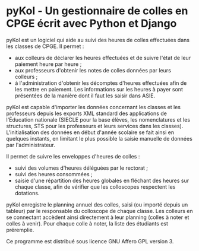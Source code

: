pyKol - Un gestionnaire de colles en CPGE écrit avec Python et Django
=====================================================================

pyKol est un logiciel qui aide au suivi des heures de colles effectuées
dans les classes de CPGE. Il permet :
- aux colleurs de déclarer les heures effectuées et de suivre l'état de
leur paiement heure par heure ;
- aux professeurs d'obtenir les notes de colles données par leurs
colleurs ;
- à l'administration d'obtenir les décomptes d'heures effectuées afin de
les mettre en paiement. Les informations sur les heures à payer sont
présentées de la manière dont il faut les saisir dans ASIE.

pyKol est capable d'importer les données concernant les classes et les
professeurs depuis les exports XML standard des applications de
l'Éducation nationale (SIECLE pour la base élèves, les nomenclatures et
les structures, STS pour les professeurs et leurs services dans les
classes). L'initialisation des données en début d'année scolaire se fait
ainsi en quelques instants, en limitant le plus possible la saisie
manuelle de données par l'administrateur.

Il permet de suivre les enveloppes d'heures de colles :
- suivi des volumes d'heures déléguées par le rectorat ;
- suivi des heures consommées ;
- saisie d'une répartition des heures globales en fléchant des heures
sur chaque classe, afin de vérifier que les colloscopes respectent les
dotations.

pyKol enregistre le planning annuel des colles, saisi (ou importé depuis
un tableur) par le responsable du colloscope de chaque classe. Les
colleurs en se connectant accèdent ainsi directement à leur planning
(colles à noter et colles à venir). Pour chaque colle à noter, la liste
des étudiants est préremplie.

Ce programme est distribué sous licence GNU Affero GPL version 3.
